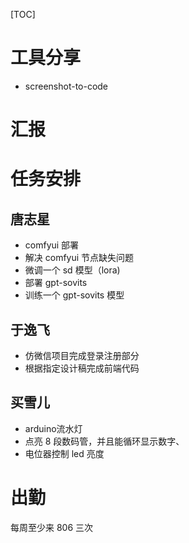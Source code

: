 [TOC]

# 工具分享

* screenshot-to-code

# 汇报

# 任务安排

## 唐志星

* comfyui 部署
* 解决 comfyui 节点缺失问题
* 微调一个 sd 模型（lora)
* 部署 gpt-sovits
* 训练一个 gpt-sovits 模型

## 于逸飞

* 仿微信项目完成登录注册部分
* 根据指定设计稿完成前端代码

## 买雪儿

* arduino流水灯
* 点亮 8 段数码管，并且能循环显示数字、
* 电位器控制 led 亮度

# 出勤

每周至少来 806 三次
